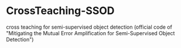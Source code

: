 # CrossTeaching-SSOD
cross teaching for semi-supervised object detection (official code of "Mitigating the Mutual Error Amplification for Semi-Supervised Object Detection")
